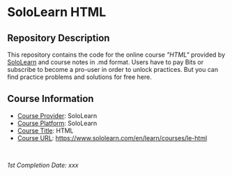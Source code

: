 <!-- README file for online courses -->

# SoloLearn HTML

## Repository Description

This repository contains the code for the online course *"HTML"* provided by [SoloLearn](https://www.sololearn.com) and course notes in .md format. Users have to pay Bits or subscribe to become a pro-user in order to unlock practices. But you can find practice problems and solutions for free here.

## Course Information

- <ins>Course Provider</ins>: SoloLearn
- <ins>Course Platform</ins>: SoloLearn
- <ins>Course Title</ins>: HTML
- <ins>Course URL</ins>: https://www.sololearn.com/en/learn/courses/le-html

&nbsp;

*1st Completion Date: xxx*&emsp;
